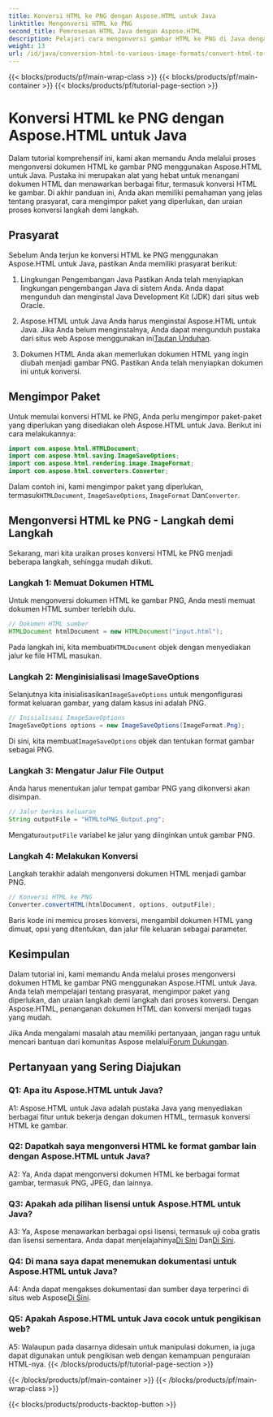 ```yaml
---
title: Konversi HTML ke PNG dengan Aspose.HTML untuk Java
linktitle: Mengonversi HTML ke PNG
second_title: Pemrosesan HTML Java dengan Aspose.HTML
description: Pelajari cara mengonversi gambar HTML ke PNG di Java dengan Aspose.HTML. Panduan lengkap dengan petunjuk langkah demi langkah.
weight: 13
url: /id/java/conversion-html-to-various-image-formats/convert-html-to-png/
---
```


{{< blocks/products/pf/main-wrap-class >}}
{{< blocks/products/pf/main-container >}}
{{< blocks/products/pf/tutorial-page-section >}}

# Konversi HTML ke PNG dengan Aspose.HTML untuk Java

Dalam tutorial komprehensif ini, kami akan memandu Anda melalui proses mengonversi dokumen HTML ke gambar PNG menggunakan Aspose.HTML untuk Java. Pustaka ini merupakan alat yang hebat untuk menangani dokumen HTML dan menawarkan berbagai fitur, termasuk konversi HTML ke gambar. Di akhir panduan ini, Anda akan memiliki pemahaman yang jelas tentang prasyarat, cara mengimpor paket yang diperlukan, dan uraian proses konversi langkah demi langkah.

## Prasyarat

Sebelum Anda terjun ke konversi HTML ke PNG menggunakan Aspose.HTML untuk Java, pastikan Anda memiliki prasyarat berikut:

1. Lingkungan Pengembangan Java
Pastikan Anda telah menyiapkan lingkungan pengembangan Java di sistem Anda. Anda dapat mengunduh dan menginstal Java Development Kit (JDK) dari situs web Oracle.

2. Aspose.HTML untuk Java
 Anda harus menginstal Aspose.HTML untuk Java. Jika Anda belum menginstalnya, Anda dapat mengunduh pustaka dari situs web Aspose menggunakan ini[Tautan Unduhan](https://releases.aspose.com/html/java/).

3. Dokumen HTML
Anda akan memerlukan dokumen HTML yang ingin diubah menjadi gambar PNG. Pastikan Anda telah menyiapkan dokumen ini untuk konversi.

## Mengimpor Paket

Untuk memulai konversi HTML ke PNG, Anda perlu mengimpor paket-paket yang diperlukan yang disediakan oleh Aspose.HTML untuk Java. Berikut ini cara melakukannya:

```java
import com.aspose.html.HTMLDocument;
import com.aspose.html.saving.ImageSaveOptions;
import com.aspose.html.rendering.image.ImageFormat;
import com.aspose.html.converters.Converter;
```

 Dalam contoh ini, kami mengimpor paket yang diperlukan, termasuk`HTMLDocument`, `ImageSaveOptions`, `ImageFormat` Dan`Converter`.

## Mengonversi HTML ke PNG - Langkah demi Langkah

Sekarang, mari kita uraikan proses konversi HTML ke PNG menjadi beberapa langkah, sehingga mudah diikuti.

### Langkah 1: Memuat Dokumen HTML

Untuk mengonversi dokumen HTML ke gambar PNG, Anda mesti memuat dokumen HTML sumber terlebih dulu.

```java
// Dokumen HTML sumber
HTMLDocument htmlDocument = new HTMLDocument("input.html");
```

 Pada langkah ini, kita membuat`HTMLDocument` objek dengan menyediakan jalur ke file HTML masukan.

### Langkah 2: Menginisialisasi ImageSaveOptions

 Selanjutnya kita inisialisasikan`ImageSaveOptions` untuk mengonfigurasi format keluaran gambar, yang dalam kasus ini adalah PNG.

```java
// Inisialisasi ImageSaveOptions
ImageSaveOptions options = new ImageSaveOptions(ImageFormat.Png);
```

 Di sini, kita membuat`ImageSaveOptions` objek dan tentukan format gambar sebagai PNG.

### Langkah 3: Mengatur Jalur File Output

Anda harus menentukan jalur tempat gambar PNG yang dikonversi akan disimpan.

```java
// Jalur berkas keluaran
String outputFile = "HTMLtoPNG_Output.png";
```

 Mengatur`outputFile` variabel ke jalur yang diinginkan untuk gambar PNG.

### Langkah 4: Melakukan Konversi

Langkah terakhir adalah mengonversi dokumen HTML menjadi gambar PNG.

```java
// Konversi HTML ke PNG
Converter.convertHTML(htmlDocument, options, outputFile);
```

Baris kode ini memicu proses konversi, mengambil dokumen HTML yang dimuat, opsi yang ditentukan, dan jalur file keluaran sebagai parameter.

## Kesimpulan

Dalam tutorial ini, kami memandu Anda melalui proses mengonversi dokumen HTML ke gambar PNG menggunakan Aspose.HTML untuk Java. Anda telah mempelajari tentang prasyarat, mengimpor paket yang diperlukan, dan uraian langkah demi langkah dari proses konversi. Dengan Aspose.HTML, penanganan dokumen HTML dan konversi menjadi tugas yang mudah.

 Jika Anda mengalami masalah atau memiliki pertanyaan, jangan ragu untuk mencari bantuan dari komunitas Aspose melalui[Forum Dukungan](https://forum.aspose.com/).

## Pertanyaan yang Sering Diajukan

### Q1: Apa itu Aspose.HTML untuk Java?

A1: Aspose.HTML untuk Java adalah pustaka Java yang menyediakan berbagai fitur untuk bekerja dengan dokumen HTML, termasuk konversi HTML ke gambar.

### Q2: Dapatkah saya mengonversi HTML ke format gambar lain dengan Aspose.HTML untuk Java?

A2: Ya, Anda dapat mengonversi dokumen HTML ke berbagai format gambar, termasuk PNG, JPEG, dan lainnya.

### Q3: Apakah ada pilihan lisensi untuk Aspose.HTML untuk Java?

 A3: Ya, Aspose menawarkan berbagai opsi lisensi, termasuk uji coba gratis dan lisensi sementara. Anda dapat menjelajahinya[Di Sini](https://purchase.aspose.com/buy) Dan[Di Sini](https://purchase.aspose.com/temporary-license/).

### Q4: Di mana saya dapat menemukan dokumentasi untuk Aspose.HTML untuk Java?

 A4: Anda dapat mengakses dokumentasi dan sumber daya terperinci di situs web Aspose[Di Sini](https://reference.aspose.com/html/java/).

### Q5: Apakah Aspose.HTML untuk Java cocok untuk pengikisan web?

A5: Walaupun pada dasarnya didesain untuk manipulasi dokumen, ia juga dapat digunakan untuk pengikisan web dengan kemampuan penguraian HTML-nya.
{{< /blocks/products/pf/tutorial-page-section >}}

{{< /blocks/products/pf/main-container >}}
{{< /blocks/products/pf/main-wrap-class >}}

{{< blocks/products/products-backtop-button >}}
